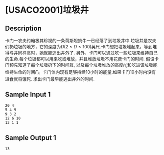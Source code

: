 # [USACO2001]垃圾井

## Description

卡门一农夫约翰极其珍视的一条荷斯坦奶牛一已经落了到垃圾井中.垃圾井是农夫们扔垃圾的地方，它的深度为$D$($2 \le D \le 100$)英尺.卡门想把垃圾堆起来，等到堆得与井同样高时，她就能逃出井外了. 另外，卡门可以通过吃一些垃圾来维持自己的生命.每个垃圾都可以用来吃或堆放，并且堆放垃圾不用花费卡门的时间.
假设卡门预先知道了每个垃圾扔下的时间互, 以及每个垃圾堆放的高度$H_i$和吃进该垃圾能维持生命的时间$F_i$。卡门体内现有足够持续10小时的能量.如果卡门10小时内没有进食就将饿死.
求出卡门最早能逃出井外的时间.


## Sample Input 1

```
20 4
5 4 9
9 3 2
12 6 10
13 1 1
```

## Sample Output 1

```
13
```

